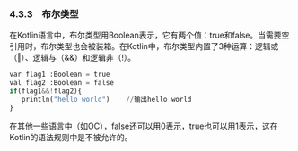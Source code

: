 ### 4.3.3　布尔类型

在Kotlin语言中，布尔类型用Boolean表示，它有两个值：true和false。当需要空引用时，布尔类型也会被装箱。在Kotlin中，布尔类型内置了3种运算：逻辑或（‖）、逻辑与（&&）和逻辑非（!）。

```python
var flag1 :Boolean = true
val flag2 :Boolean = false
if(flag1&&!flag2){
   println("hello world")    //输出hello world
}
```

在其他一些语言中（如OC），false还可以用0表示，true也可以用1表示，这在Kotlin的语法规则中是不被允许的。

